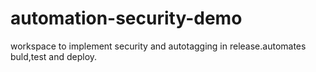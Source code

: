 # automation-security-demo
workspace to implement security and autotagging in release.automates buld,test and deploy.
